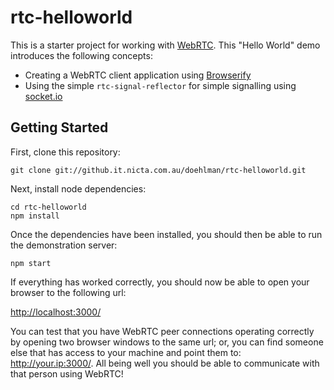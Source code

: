 # rtc-helloworld

This is a starter project for working with [WebRTC](http://webrtc.org).  This "Hello World" demo introduces the following concepts:

- Creating a WebRTC client application using [Browserify](https://github.com/substack/node-browserify)
- Using the simple `rtc-signal-reflector` for simple signalling using [socket.io](http://socket.io/)

## Getting Started

First, clone this repository:

```console
git clone git://github.it.nicta.com.au/doehlman/rtc-helloworld.git
```

Next, install node dependencies:

```console
cd rtc-helloworld
npm install
```

Once the dependencies have been installed, you should then be able to run the demonstration server:

```console
npm start
```

If everything has worked correctly, you should now be able to open your browser to the following url:

<http://localhost:3000/>

You can test that you have WebRTC peer connections operating correctly by opening two browser windows to the same url; or, you can find someone else that has access to your machine and point them to: <http://your.ip:3000/>.  All being well you should be able to communicate with that person using WebRTC!
